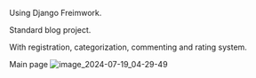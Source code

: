 Using Django Freimwork.

Standard blog project.

With registration, categorization, commenting and rating system.

Main page
![image_2024-07-19_04-29-49](https://github.com/user-attachments/assets/3819bdf9-3fd6-488a-89f6-37bc940f9092)
